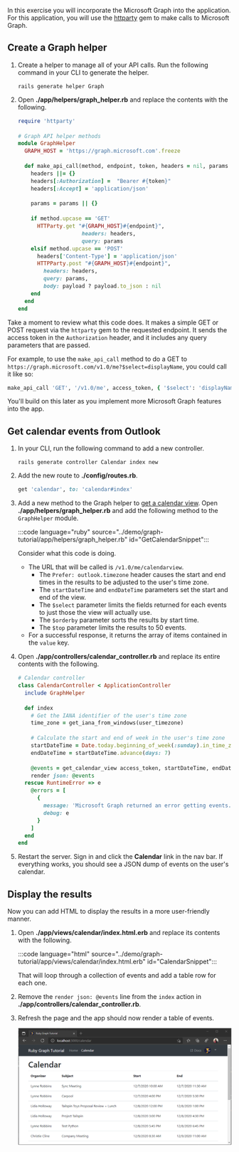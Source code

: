 <!-- markdownlint-disable MD002 MD041 -->

In this exercise you will incorporate the Microsoft Graph into the application. For this application, you will use the [httparty](https://github.com/jnunemaker/httparty) gem to make calls to Microsoft Graph.

## Create a Graph helper

1. Create a helper to manage all of your API calls. Run the following command in your CLI to generate the helper.

    ```Shell
    rails generate helper Graph
    ```

1. Open **./app/helpers/graph_helper.rb** and replace the contents with the following.

    ```ruby
    require 'httparty'

    # Graph API helper methods
    module GraphHelper
      GRAPH_HOST = 'https://graph.microsoft.com'.freeze

      def make_api_call(method, endpoint, token, headers = nil, params = nil, payload = nil)
        headers ||= {}
        headers[:Authorization] =  "Bearer #{token}"
        headers[:Accept] = 'application/json'

        params = params || {}

        if method.upcase == 'GET'
          HTTParty.get "#{GRAPH_HOST}#{endpoint}",
                        headers: headers,
                        query: params
        elsif method.upcase == 'POST'
          headers['Content-Type'] = 'application/json'
          HTTPParty.post "#{GRAPH_HOST}#{endpoint}",
            headers: headers,
            query: params,
            body: payload ? payload.to_json : nil
        end
      end
    end
    ```

Take a moment to review what this code does. It makes a simple GET or POST request via the `httparty` gem to the requested endpoint. It sends the access token in the `Authorization` header, and it includes any query parameters that are passed.

For example, to use the `make_api_call` method to do a GET to `https://graph.microsoft.com/v1.0/me?$select=displayName`, you could call it like so:

```ruby
make_api_call 'GET', '/v1.0/me', access_token, { '$select': 'displayName' }
```

You'll build on this later as you implement more Microsoft Graph features into the app.

## Get calendar events from Outlook

1. In your CLI, run the following command to add a new controller.

    ```Shell
    rails generate controller Calendar index new
    ```

1. Add the new route to **./config/routes.rb**.

    ```ruby
    get 'calendar', to: 'calendar#index'
    ```

1. Add a new method to the Graph helper to [get a calendar view](https://docs.microsoft.com/graph/api/calendar-list-calendarview?view=graph-rest-1.0). Open **./app/helpers/graph_helper.rb** and add the following method to the `GraphHelper` module.

    :::code language="ruby" source="../demo/graph-tutorial/app/helpers/graph_helper.rb" id="GetCalendarSnippet":::

    Consider what this code is doing.

    - The URL that will be called is `/v1.0/me/calendarview`.
        - The `Prefer: outlook.timezone` header causes the start and end times in the results to be adjusted to the user's time zone.
        - The `startDateTime` and `endDateTime` parameters set the start and end of the view.
        - The `$select` parameter limits the fields returned for each events to just those the view will actually use.
        - The `$orderby` parameter sorts the results by start time.
        - The `$top` parameter limits the results to 50 events.
    - For a successful response, it returns the array of items contained in the `value` key.

1. Open **./app/controllers/calendar_controller.rb** and replace its entire contents with the following.

    ```ruby
    # Calendar controller
    class CalendarController < ApplicationController
      include GraphHelper

      def index
        # Get the IANA identifier of the user's time zone
        time_zone = get_iana_from_windows(user_timezone)

        # Calculate the start and end of week in the user's time zone
        startDateTime = Date.today.beginning_of_week(:sunday).in_time_zone(time_zone).to_time()
        endDateTime = startDateTime.advance(days: 7)

        @events = get_calendar_view access_token, startDateTime, endDateTime, user_timezone || []
        render json: @events
      rescue RuntimeError => e
        @errors = [
          {
            message: 'Microsoft Graph returned an error getting events.',
            debug: e
          }
        ]
      end
    end
    ```

1. Restart the server. Sign in and click the **Calendar** link in the nav bar. If everything works, you should see a JSON dump of events on the user's calendar.

## Display the results

Now you can add HTML to display the results in a more user-friendly manner.

1. Open **./app/views/calendar/index.html.erb** and replace its contents with the following.

    :::code language="html" source="../demo/graph-tutorial/app/views/calendar/index.html.erb" id="CalendarSnippet":::

    That will loop through a collection of events and add a table row for each one.

1. Remove the `render json: @events` line from the `index` action in **./app/controllers/calendar_controller.rb**.

1. Refresh the page and the app should now render a table of events.

    ![A screenshot of the table of events](./images/add-msgraph-01.png)
